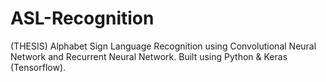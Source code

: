 # ASL-Recognition
(THESIS) Alphabet Sign Language Recognition using Convolutional Neural Network and Recurrent Neural Network.
Built using Python & Keras (Tensorflow).
